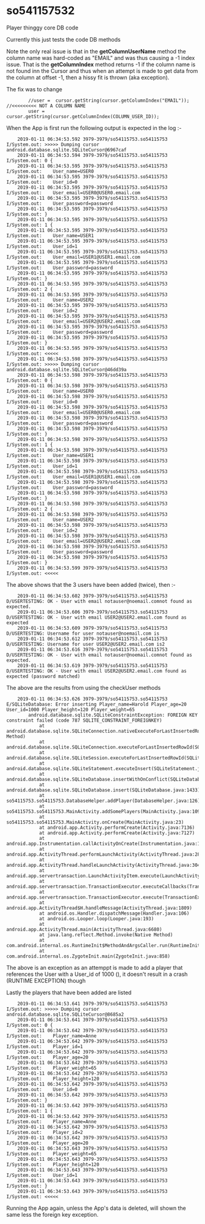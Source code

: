 # so541157532
Player thinggy core DB code

Currently this just tests the code DB methods

Note the only real issue is that in the **getColumnUserName** method the column name was hard-coded as "EMAIL" and was thus
causing a -1 index issue. That is the **getColumnIndex** method returns -1 if the column name is not found inn the Cursor 
and thus when an attempt is made to get data from the column at offset -1, then a hissy fit is thrown (aka exception).

The fix was to change

            //user =  cursor.getString(cursor.getColumnIndex("EMAIL")); //<<<<<<<<< NOT A COLUMN NAME
            user = cursor.getString(cursor.getColumnIndex(COLUMN_USER_ID));
            
When the App is first run the following output is expected in the log :-

        2019-01-11 06:34:53.592 3979-3979/so54115753.so54115753 I/System.out: >>>>> Dumping cursor android.database.sqlite.SQLiteCursor@6967caf
        2019-01-11 06:34:53.594 3979-3979/so54115753.so54115753 I/System.out: 0 {
        2019-01-11 06:34:53.595 3979-3979/so54115753.so54115753 I/System.out:    User_name=USER0
        2019-01-11 06:34:53.595 3979-3979/so54115753.so54115753 I/System.out:    User_id=0
        2019-01-11 06:34:53.595 3979-3979/so54115753.so54115753 I/System.out:    User_email=USER0@USER0.email.com
        2019-01-11 06:34:53.595 3979-3979/so54115753.so54115753 I/System.out:    User_password=password
        2019-01-11 06:34:53.595 3979-3979/so54115753.so54115753 I/System.out: }
        2019-01-11 06:34:53.595 3979-3979/so54115753.so54115753 I/System.out: 1 {
        2019-01-11 06:34:53.595 3979-3979/so54115753.so54115753 I/System.out:    User_name=USER1
        2019-01-11 06:34:53.595 3979-3979/so54115753.so54115753 I/System.out:    User_id=1
        2019-01-11 06:34:53.595 3979-3979/so54115753.so54115753 I/System.out:    User_email=USER1@USER1.email.com
        2019-01-11 06:34:53.595 3979-3979/so54115753.so54115753 I/System.out:    User_password=password
        2019-01-11 06:34:53.595 3979-3979/so54115753.so54115753 I/System.out: }
        2019-01-11 06:34:53.595 3979-3979/so54115753.so54115753 I/System.out: 2 {
        2019-01-11 06:34:53.595 3979-3979/so54115753.so54115753 I/System.out:    User_name=USER2
        2019-01-11 06:34:53.595 3979-3979/so54115753.so54115753 I/System.out:    User_id=2
        2019-01-11 06:34:53.595 3979-3979/so54115753.so54115753 I/System.out:    User_email=USER2@USER2.email.com
        2019-01-11 06:34:53.595 3979-3979/so54115753.so54115753 I/System.out:    User_password=password
        2019-01-11 06:34:53.595 3979-3979/so54115753.so54115753 I/System.out: }
        2019-01-11 06:34:53.595 3979-3979/so54115753.so54115753 I/System.out: <<<<<
        2019-01-11 06:34:53.598 3979-3979/so54115753.so54115753 I/System.out: >>>>> Dumping cursor android.database.sqlite.SQLiteCursor@46dd39a
        2019-01-11 06:34:53.598 3979-3979/so54115753.so54115753 I/System.out: 0 {
        2019-01-11 06:34:53.598 3979-3979/so54115753.so54115753 I/System.out:    User_name=USER0
        2019-01-11 06:34:53.598 3979-3979/so54115753.so54115753 I/System.out:    User_id=0
        2019-01-11 06:34:53.598 3979-3979/so54115753.so54115753 I/System.out:    User_email=USER0@USER0.email.com
        2019-01-11 06:34:53.598 3979-3979/so54115753.so54115753 I/System.out:    User_password=password
        2019-01-11 06:34:53.598 3979-3979/so54115753.so54115753 I/System.out: }
        2019-01-11 06:34:53.598 3979-3979/so54115753.so54115753 I/System.out: 1 {
        2019-01-11 06:34:53.598 3979-3979/so54115753.so54115753 I/System.out:    User_name=USER1
        2019-01-11 06:34:53.598 3979-3979/so54115753.so54115753 I/System.out:    User_id=1
        2019-01-11 06:34:53.598 3979-3979/so54115753.so54115753 I/System.out:    User_email=USER1@USER1.email.com
        2019-01-11 06:34:53.598 3979-3979/so54115753.so54115753 I/System.out:    User_password=password
        2019-01-11 06:34:53.598 3979-3979/so54115753.so54115753 I/System.out: }
        2019-01-11 06:34:53.598 3979-3979/so54115753.so54115753 I/System.out: 2 {
        2019-01-11 06:34:53.598 3979-3979/so54115753.so54115753 I/System.out:    User_name=USER2
        2019-01-11 06:34:53.598 3979-3979/so54115753.so54115753 I/System.out:    User_id=2
        2019-01-11 06:34:53.598 3979-3979/so54115753.so54115753 I/System.out:    User_email=USER2@USER2.email.com
        2019-01-11 06:34:53.598 3979-3979/so54115753.so54115753 I/System.out:    User_password=password
        2019-01-11 06:34:53.598 3979-3979/so54115753.so54115753 I/System.out: }
        2019-01-11 06:34:53.599 3979-3979/so54115753.so54115753 I/System.out: <<<<<
        
 The above shows that the 3 users have been added (twice), then :-    
 
        2019-01-11 06:34:53.602 3979-3979/so54115753.so54115753 D/USERTESTING: OK - User with email notauser@noemail.comnot found as expected.
        2019-01-11 06:34:53.606 3979-3979/so54115753.so54115753 D/USERTESTING: OK - User with email USER2@USER2.email.com found as expected
        2019-01-11 06:34:53.609 3979-3979/so54115753.so54115753 D/USERTESTING: Username for user notauser@noemail.com is 
        2019-01-11 06:34:53.612 3979-3979/so54115753.so54115753 D/USERTESTING: Username for user USER2@USER2.email.com is2
        2019-01-11 06:34:53.616 3979-3979/so54115753.so54115753 D/USERTESTING: OK - User with email notauser@noemail.comnot found as expected.
        2019-01-11 06:34:53.619 3979-3979/so54115753.so54115753 D/USERTESTING: OK - User with email USER2@USER2.email.com found as expected (password matched)
 The above are the results from using the checkUser methods 
        
        2019-01-11 06:34:53.626 3979-3979/so54115753.so54115753 E/SQLiteDatabase: Error inserting Player_name=Harold Player_age=20 User_id=1000 Player_height=120 Player_weight=65
            android.database.sqlite.SQLiteConstraintException: FOREIGN KEY constraint failed (code 787 SQLITE_CONSTRAINT_FOREIGNKEY)
                at android.database.sqlite.SQLiteConnection.nativeExecuteForLastInsertedRowId(Native Method)
                at android.database.sqlite.SQLiteConnection.executeForLastInsertedRowId(SQLiteConnection.java:796)
                at android.database.sqlite.SQLiteSession.executeForLastInsertedRowId(SQLiteSession.java:788)
                at android.database.sqlite.SQLiteStatement.executeInsert(SQLiteStatement.java:86)
                at android.database.sqlite.SQLiteDatabase.insertWithOnConflict(SQLiteDatabase.java:1564)
                at android.database.sqlite.SQLiteDatabase.insert(SQLiteDatabase.java:1433)
                at so54115753.so54115753.DatabaseHelper.addPlayer(DatabaseHelper.java:126)
                at so54115753.so54115753.MainActivity.addSomePlayers(MainActivity.java:109)
                at so54115753.so54115753.MainActivity.onCreate(MainActivity.java:23)
                at android.app.Activity.performCreate(Activity.java:7136)
                at android.app.Activity.performCreate(Activity.java:7127)
                at android.app.Instrumentation.callActivityOnCreate(Instrumentation.java:1271)
                at android.app.ActivityThread.performLaunchActivity(ActivityThread.java:2894)
                at android.app.ActivityThread.handleLaunchActivity(ActivityThread.java:3049)
                at android.app.servertransaction.LaunchActivityItem.execute(LaunchActivityItem.java:78)
                at android.app.servertransaction.TransactionExecutor.executeCallbacks(TransactionExecutor.java:108)
                at android.app.servertransaction.TransactionExecutor.execute(TransactionExecutor.java:68)
                at android.app.ActivityThread$H.handleMessage(ActivityThread.java:1809)
                at android.os.Handler.dispatchMessage(Handler.java:106)
                at android.os.Looper.loop(Looper.java:193)
                at android.app.ActivityThread.main(ActivityThread.java:6680)
                at java.lang.reflect.Method.invoke(Native Method)
                at com.android.internal.os.RuntimeInit$MethodAndArgsCaller.run(RuntimeInit.java:493)
                at com.android.internal.os.ZygoteInit.main(ZygoteInit.java:858)
The above is an exception as an attemppt is made to add a player that references the User with a User_id of 1000 (), it doesn't result in a crash (RUNTIME EXCEPTION) though

Lastly the players that have been added are listed 

        2019-01-11 06:34:53.641 3979-3979/so54115753.so54115753 I/System.out: >>>>> Dumping cursor android.database.sqlite.SQLiteCursor@8685a2
        2019-01-11 06:34:53.641 3979-3979/so54115753.so54115753 I/System.out: 0 {
        2019-01-11 06:34:53.642 3979-3979/so54115753.so54115753 I/System.out:    Player_name=Anne
        2019-01-11 06:34:53.642 3979-3979/so54115753.so54115753 I/System.out:    Player_id=1
        2019-01-11 06:34:53.642 3979-3979/so54115753.so54115753 I/System.out:    Player_age=20
        2019-01-11 06:34:53.642 3979-3979/so54115753.so54115753 I/System.out:    Player_weight=65
        2019-01-11 06:34:53.642 3979-3979/so54115753.so54115753 I/System.out:    Player_height=120
        2019-01-11 06:34:53.642 3979-3979/so54115753.so54115753 I/System.out:    User_id=0
        2019-01-11 06:34:53.642 3979-3979/so54115753.so54115753 I/System.out: }
        2019-01-11 06:34:53.642 3979-3979/so54115753.so54115753 I/System.out: 1 {
        2019-01-11 06:34:53.642 3979-3979/so54115753.so54115753 I/System.out:    Player_name=Anne
        2019-01-11 06:34:53.642 3979-3979/so54115753.so54115753 I/System.out:    Player_id=2
        2019-01-11 06:34:53.642 3979-3979/so54115753.so54115753 I/System.out:    Player_age=20
        2019-01-11 06:34:53.643 3979-3979/so54115753.so54115753 I/System.out:    Player_weight=65
        2019-01-11 06:34:53.643 3979-3979/so54115753.so54115753 I/System.out:    Player_height=120
        2019-01-11 06:34:53.643 3979-3979/so54115753.so54115753 I/System.out:    User_id=1
        2019-01-11 06:34:53.643 3979-3979/so54115753.so54115753 I/System.out: }
        2019-01-11 06:34:53.643 3979-3979/so54115753.so54115753 I/System.out: <<<<<

Running the App again, unless the App's data is deleted, will shown the same less the foreign key exception.
